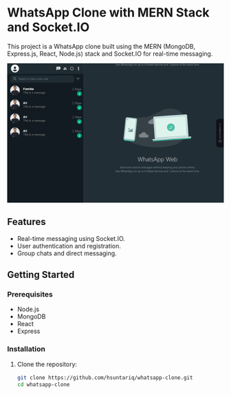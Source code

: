 # WhatsApp Clone with MERN Stack and Socket.IO

This project is a WhatsApp clone built using the MERN (MongoDB, Express.js, React, Node.js) stack and Socket.IO for real-time messaging.

![WhatsApp Clone](assets/whatsapp.PNG)

## Features

- Real-time messaging using Socket.IO.
- User authentication and registration.
- Group chats and direct messaging.

## Getting Started

### Prerequisites

- Node.js
- MongoDB
- React
- Express 

### Installation

1. Clone the repository:

   ```bash
   git clone https://github.com/hsuntariq/whatsapp-clone.git
   cd whatsapp-clone
